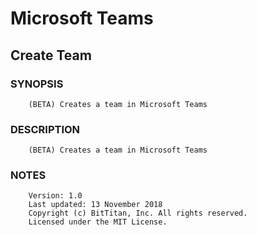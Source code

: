 # Microsoft Teams
## Create Team
### SYNOPSIS
```
    (BETA) Creates a team in Microsoft Teams
```
### DESCRIPTION
```
    (BETA) Creates a team in Microsoft Teams
```
### NOTES
```
    Version: 1.0
    Last updated: 13 November 2018
    Copyright (c) BitTitan, Inc. All rights reserved.
    Licensed under the MIT License.
```


